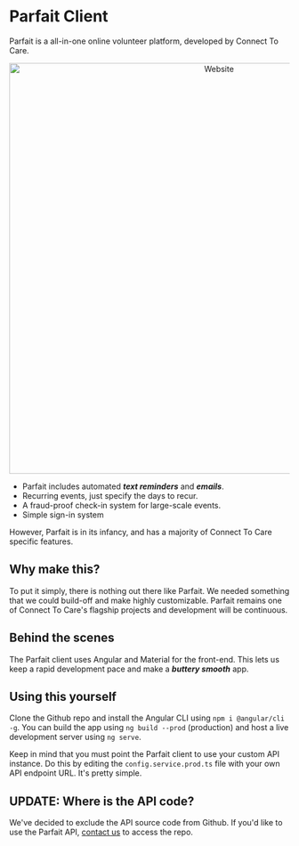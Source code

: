 # Parfait Client

Parfait is a all-in-one online volunteer platform, developed by Connect To Care.

<p align="center">
  <img src="https://i.imgur.com/F8BpDF5.png" alt="Website" width="738">
</p>

* Parfait includes automated ***text reminders*** and ***emails***.
* Recurring events, just specify the days to recur.
* A fraud-proof check-in system for large-scale events.
* Simple sign-in system

However, Parfait is in its infancy, and has a majority of Connect To Care specific features. 

## Why make this?

To put it simply, there is nothing out there like Parfait. We needed something that we could build-off and make highly customizable. 
Parfait remains one of Connect To Care's flagship projects and development will be continuous.

## Behind the scenes

The Parfait client uses Angular and Material for the front-end. This lets us keep a rapid development pace and make a ***buttery smooth*** app. 

## Using this yourself

Clone the Github repo and install the Angular CLI using `npm i @angular/cli -g`. You can build the app using `ng build --prod` (production) and host a live development server using `ng serve`.

Keep in mind that you must point the Parfait client to use your custom API instance. Do this by editing the `config.service.prod.ts` file with your own API endpoint URL. It's pretty simple.

## UPDATE: Where is the API code?

We've decided to exclude the API source code from Github. If you'd like to use the Parfait API, <a href="mailto:contact@connect-tocare.org">contact us</a> to access the repo.

